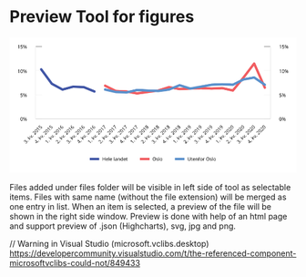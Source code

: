 # Preview Tool for figures

![Preview of tool](/preview/sample/sample.svg "Preview of tool")

Files added under files folder will be visible in left side of tool as selectable items. 
Files with same name (without the file extension) will be merged as one entry in list. 
When an item is selected, a preview of the file will be shown in the right side window. 
Preview is done with help of an html page and support preview of .json (Highcharts), svg, jpg and png.



// Warning in Visual Studio (microsoft.vclibs.desktop)
https://developercommunity.visualstudio.com/t/the-referenced-component-microsoftvclibs-could-not/849433
